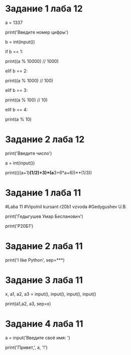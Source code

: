 #  Задание 1 лаба 12

a = 1337 

print('Введите номер цифры')

b = int(input())

if b == 1:
   
   print((a % 10000) // 1000) 

elif b == 2:
   
   print((a % 1000) // 100)

elif b == 3: 
   
   print((a % 100) // 10)

elif b == 4: 
   
   print(a % 10)

# Задание 2 лаба 12

print('Введите число')

a = int(input())

print((((a+1)**(1/2)+3)*(a**3+6*a+6))**(1/3))

# Задание 1 лаба 11

#Laba 11
#Vipolnil kursant r20b1 vzvoda
#Gedygushev U.B.

print('Гедыгушев Умар Беcланович')

print('Р20Б1')

# Задание 2 лаба 11

print('I like Python', sep=***)

# Задание 3 лаба 11

x, a1, a2, a3 = input(), input(), input(), input()

print(a1,a2, a3, sep=x)

# Задание 4 лаба 11

a = input('Введите своё имя: ')

print('Привет,', a, '!')
